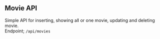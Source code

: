 ## Movie API

Simple API for inserting, showing all or one movie, updating and deleting movie.  
Endpoint; ``` /api/movies ```
